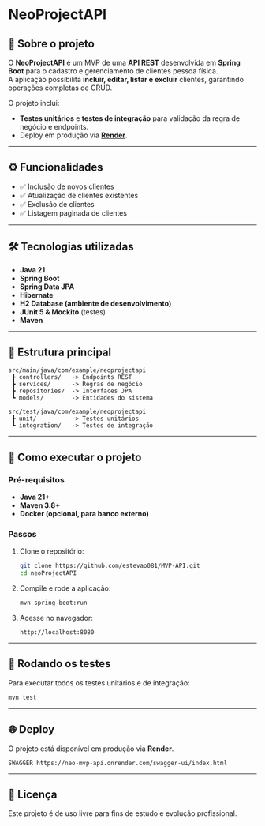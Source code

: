 # NeoProjectAPI

## 📌 Sobre o projeto
O **NeoProjectAPI** é um MVP de uma **API REST** desenvolvida em **Spring Boot** para o cadastro e gerenciamento de clientes pessoa física.  
A aplicação possibilita **incluir, editar, listar e excluir** clientes, garantindo operações completas de CRUD.  

O projeto inclui:
- **Testes unitários** e **testes de integração** para validação da regra de negócio e endpoints.
- Deploy em produção via **[Render](https://render.com/)**.

---

## ⚙️ Funcionalidades
- ✅ Inclusão de novos clientes  
- ✅ Atualização de clientes existentes  
- ✅ Exclusão de clientes  
- ✅ Listagem paginada de clientes  

---

## 🛠️ Tecnologias utilizadas
- **Java 21**
- **Spring Boot**
- **Spring Data JPA**
- **Hibernate**
- **H2 Database (ambiente de desenvolvimento)**
- **JUnit 5 & Mockito** (testes)
- **Maven**

---

## 📂 Estrutura principal
```
src/main/java/com/example/neoprojectapi
 ┣ controllers/   -> Endpoints REST
 ┣ services/      -> Regras de negócio
 ┣ repositories/  -> Interfaces JPA
 ┗ models/        -> Entidades do sistema

src/test/java/com/example/neoprojectapi
 ┣ unit/          -> Testes unitários
 ┗ integration/   -> Testes de integração
```

---

## 🚀 Como executar o projeto

### Pré-requisitos
- **Java 21+**
- **Maven 3.8+**
- **Docker (opcional, para banco externo)**

### Passos
1. Clone o repositório:
   ```bash
   git clone https://github.com/estevao081/MVP-API.git
   cd neoProjectAPI
   ```

2. Compile e rode a aplicação:
   ```bash
   mvn spring-boot:run
   ```

3. Acesse no navegador:
   ```
   http://localhost:8080
   ```

---

## 🧪 Rodando os testes
Para executar todos os testes unitários e de integração:
```bash
mvn test
```

---

## 🌐 Deploy
O projeto está disponível em produção via **Render**.  
```
SWAGGER https://neo-mvp-api.onrender.com/swagger-ui/index.html
```

---

## 📄 Licença
Este projeto é de uso livre para fins de estudo e evolução profissional.
